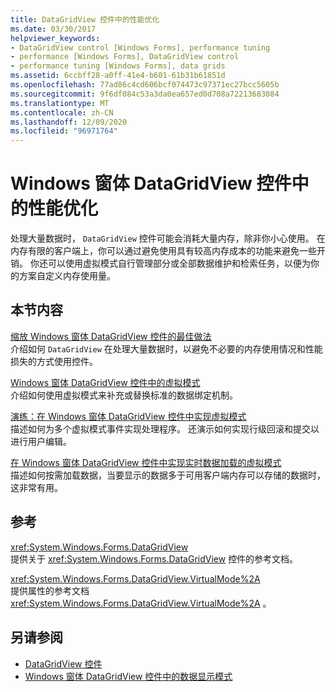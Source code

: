 ```yaml
---
title: DataGridView 控件中的性能优化
ms.date: 03/30/2017
helpviewer_keywords:
- DataGridView control [Windows Forms], performance tuning
- performance [Windows Forms], DataGridView control
- performance tuning [Windows Forms], data grids
ms.assetid: 6ccbff28-a0ff-41e4-b601-61b31b61851d
ms.openlocfilehash: 77ad86c4cd606bcf074473c97371ec27bcc5605b
ms.sourcegitcommit: 9f6df084c53a3da0ea657ed0d708a72213683084
ms.translationtype: MT
ms.contentlocale: zh-CN
ms.lasthandoff: 12/09/2020
ms.locfileid: "96971764"
---
```

# <a name="performance-tuning-in-the-windows-forms-datagridview-control"></a>Windows 窗体 DataGridView 控件中的性能优化
处理大量数据时， `DataGridView` 控件可能会消耗大量内存，除非你小心使用。 在内存有限的客户端上，你可以通过避免使用具有较高内存成本的功能来避免一些开销。 你还可以使用虚拟模式自行管理部分或全部数据维护和检索任务，以便为你的方案自定义内存使用量。  
  
## <a name="in-this-section"></a>本节内容  
 [缩放 Windows 窗体 DataGridView 控件的最佳做法](best-practices-for-scaling-the-windows-forms-datagridview-control.md)  
 介绍如何 `DataGridView` 在处理大量数据时，以避免不必要的内存使用情况和性能损失的方式使用控件。  
  
 [Windows 窗体 DataGridView 控件中的虚拟模式](virtual-mode-in-the-windows-forms-datagridview-control.md)  
 介绍如何使用虚拟模式来补充或替换标准的数据绑定机制。  
  
 [演练：在 Windows 窗体 DataGridView 控件中实现虚拟模式](implementing-virtual-mode-wf-datagridview-control.md)  
 描述如何为多个虚拟模式事件实现处理程序。 还演示如何实现行级回滚和提交以进行用户编辑。  
  
 [在 Windows 窗体 DataGridView 控件中实现实时数据加载的虚拟模式](implementing-virtual-mode-jit-data-loading-in-the-datagrid.md)  
 描述如何按需加载数据，当要显示的数据多于可用客户端内存可以存储的数据时，这非常有用。  
  
## <a name="reference"></a>参考  
 <xref:System.Windows.Forms.DataGridView>  
 提供关于 <xref:System.Windows.Forms.DataGridView> 控件的参考文档。  
  
 <xref:System.Windows.Forms.DataGridView.VirtualMode%2A>  
 提供属性的参考文档 <xref:System.Windows.Forms.DataGridView.VirtualMode%2A> 。  
  
## <a name="see-also"></a>另请参阅

- [DataGridView 控件](datagridview-control-windows-forms.md)
- [Windows 窗体 DataGridView 控件中的数据显示模式](data-display-modes-in-the-windows-forms-datagridview-control.md)

